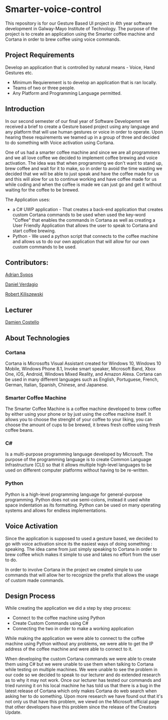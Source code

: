 # Smarter-voice-control

This repository is for our Gesture Based UI project in 4th year software development in Galway-Mayo Institute  of Technology. The purpose of the project is to create an application using the Smarter coffee machine and Cortana in order to brew coffee using voice commands.

## Project Requirements
Develop an application that is controlled by natural means - Voice, Hand Gestures etc.

* Minimum Requierement is to develop an application that is ran locally.
* Teams of two or three people.
* Any Platform and Programming Language permitted.

## Introduction
In our second semester of our final year of Software Developemnt we received a brief to create a Gesture based project using any language and any platform that will use human gestures or voice in order to operate. Upon hearing these requirements we teamed up in a group of three and decided to do something with Voice activation using Cortana. 

One of us had a smarter coffee machine and since we are all programmers and we all love coffee we decided to implement coffee brewing and voice activation. The idea was that when programming we don't want to stand up, brew coffee and wait for it to make, so in order to avoid the time wasting we decided that we will be able to just speak and have the coffee made for us and this will alow for us to continue working and have coffee made for us while coding and when the coffee is made we can just go and get it without waiting for the coffee to be brewed.

The Application uses:

* a C# UWP application - That creates a back-end application that creates custom Cortana commands to be used when used the key-word "Coffee" that enables the commands in Cortana as well as creating a User Friendly Application that allows the user to speak to Cortana and start coffee brewing.
* Python - We used a python script that connects to the coffee machine and allows us to do our own application that will allow for our own custom commands to be used.


## Contributors:
[Adrian Sypos](https://github.com/sarlianth)

[Daniel Verdagio](https://github.com/verdagio)

[Robert Kiliszewski](https://github.com/robertkiliszewski)

## Lecturer
[Damien Costello](https://github.com/arkiq)

## About Technologies

### Cortana

Cortana is Microsofts Visual Assistant created for Windows 10, Windows 10 Mobile, Windows Phone 8.1, Invoke smart speaker, Microsoft Band, Xbox One, iOS, Android, Windows Mixed Reality, and Amazon Alexa. Cortana can be used in many different languages such as English, Portuguese, French, German, Italian, Spanish, Chinese, and Japanese.

### Smarter Coffee Machine 
The Smarter Coffee Machine is a coffee machine developed to brew coffee by either using your phone or by just using the coffee machine itself. It allows you to choose the strenght of your coffee to your liking, you can choose the amount of cups to be brewed, it brews fresh coffee using fresh coffee beans.

### C#
Is a multi-purpose programming language developed by Microsoft. The purpose of the programming language is to create Common Language Infrastructure (CLI) so that it allows multiple high-level languages to be used on different computer platforms without having to be re-written.

### Python
Python is a high-level programming language for general-purpose programming. Python does not use semi-colons, instead it used white space indentation as its formatting. Python can be used on many operating systems and allows for endless implementations.

## Voice Activation

Since the application is supposed to used a gesture based, we decided to go with voice activation since its the easiest ways of doing something : speaking. The idea came from just simply speaking to Cortana in order to brew coffee which makes it simple to use and takes no effort from the user to do.

In order to involve Cortana in the project we created simple to use commands that will allow her to recognize the prefix that allows the usage of custom made commands.

## Design Process

While creating the application we did a step by step process:
* Connect to the coffee machine using Python
* Create Custom Commands using C#
* Connecting the two in order to make a working application

While making the application we were able to connect to the coffee machine using Python without any problems, we were able to get the IP address of the coffee machine and were able to connect to it.

When developing the custom Cortana commands we were able to create them using C# but we were unable to use them when talking to Cortana while testing on multiple machines. We were unable to see the problem in our code so we decided to speak to our lecturer and do extended research as to why it may not work. Once our lecturer has tested our commands and tried running it on his local machine he has told us that there is a bug in the latest release of Cortana which only makes Cortana do web search when asking her to do something. Upon more research we have found out that it's not only us that have this problem, we viewd on the Microsoft official page that other developers have this problem since the release of the Creators Update.



